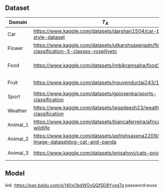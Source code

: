 ## Dataset 

| Domain   | $T_A$                                                                                       | $T_B$                                                                                                         |
|----------|---------------------------------------------------------------------------------------------|---------------------------------------------------------------------------------------------------------------|
| Car      | https://www.kaggle.com/datasets/darshan1504/car-body-style-dataset                          | https://pan.baidu.com/s/1xeYXXIp0V-llV1c9IEqk-w (password:zq4s)                                               |
| Flower   | https://www.kaggle.com/datasets/utkarshsaxenadn/flower-classification-5-classes-roselilyetc | https://www.kaggle.com/datasets/alxmamaev/flowers-recognition                                                 |
| Food     | https://www.kaggle.com/datasets/imbikramsaha/food11                                         | https://www.kaggle.com/datasets/manishkc06/food-classification-burger-pizza-coke?select=Training_set_food.csv |
| Fruit    | https://www.kaggle.com/datasets/nguyenductai243/10-fruit                                    | https://www.kaggle.com/datasets/alibaloch/vegetables-fruits-fresh-and-stale                                   |
| Sport    | https://www.kaggle.com/datasets/gpiosenka/sports-classification                             | https://www.kaggle.com/datasets/rishikeshkonapure/sports-image-dataset                                        |
| Weather  | https://www.kaggle.com/datasets/jagadeesh23/weather-classification                          | https://www.kaggle.com/datasets/jehanbhathena/weather-dataset                                                 |
| Animal_1 | https://www.kaggle.com/datasets/biancaferreira/african-wildlife                             | https://www.kaggle.com/datasets/brsdincer/danger-of-extinction-animal-image-set/code                          |
| Animal_2 | https://www.kaggle.com/datasets/ashishsaxena2209/animal-image-datasetdog-cat-and-panda      | https://www.kaggle.com/datasets/shiv28/animal-5-mammal                                                        |
| Animal_3 | https://www.kaggle.com/datasets/enisahovi/cats-projekat-4                                   | https://www.kaggle.com/datasets/anshulmehtakaggl/wildlife-animals-images?select=cheetah-resize-224            |


## Model
link :https://pan.baidu.com/s/140xObdWGvQQf5Ei8YyxgTg  password:wuse